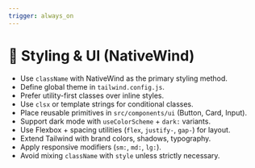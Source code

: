 ```yaml
---
trigger: always_on
---
```


# 🎨 Styling & UI (NativeWind)

- Use `className` with NativeWind as the primary styling method.
- Define global theme in `tailwind.config.js`.
- Prefer utility-first classes over inline styles.
- Use `clsx` or template strings for conditional classes.
- Place reusable primitives in `src/components/ui` (Button, Card, Input).
- Support dark mode with `useColorScheme` + `dark:` variants.
- Use Flexbox + spacing utilities (`flex`, `justify-`, `gap-`) for layout.
- Extend Tailwind with brand colors, shadows, typography.
- Apply responsive modifiers (`sm:`, `md:`, `lg:`).
- Avoid mixing `className` with `style` unless strictly necessary.